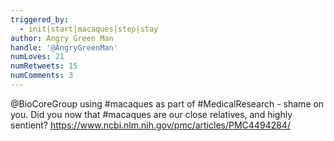 ```yaml
---
triggered_by:
  - init|start|macaques|step|stay
author: Angry Green Man
handle: '@AngryGreenMan'
numLoves: 21
numRetweets: 15
numComments: 3
---
```

@BioCoreGroup using #macaques as part of #MedicalResearch - shame on you. Did you now that #macaques are our close relatives, and highly sentient? https://www.ncbi.nlm.nih.gov/pmc/articles/PMC4494284/
